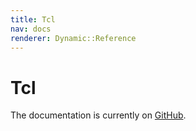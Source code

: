 ```yaml
---
title: Tcl
nav: docs
renderer: Dynamic::Reference
---
```


# Tcl

The documentation is currently on [GitHub](https://github.com/cucumber/cucumber-ruby-tcl).
